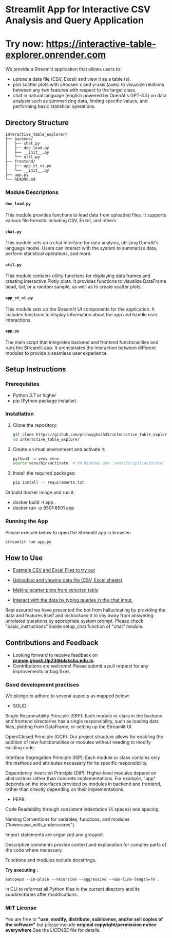 # Streamlit App for Interactive CSV Analysis and Query Application

# Try now: https://interactive-table-explorer.onrender.com

We provide a Streamlit application that allows users to:

- upload a data file (CSV, Excel) and view it as a table (s).
- plot scatter plots  with choosen x and y-axis (axes) to visualize relations between any two features with respect to the target class.
- chat in natural language (english powered by OpenAI's GPT-3.5) on data analysis such as summarizing data, finding specific values, and performing basic statistical operations.

## Directory Structure
```
interactive_table_explorer/
├── backend/
│   ├── chat.py
│   ├── doc_load.py
│   ├── __init__.py
│   └── util.py
├── frontend/
│   ├── app_st_ui.py
│   └── __init__.py
├── app.py
└── README.md
```
### Module Descriptions

#### `doc_load.py`

This module provides functions to load data from uploaded files. It supports various file formats including CSV, Excel, and others.

#### `chat.py`

This module sets up a chat interface for data analysis, utilizing OpenAI's language model. Users can interact with the system to summarize data, perform statistical operations, and more.

#### `util.py`

This module contains utility functions for displaying data frames and creating interactive Plotly plots. It provides functions to visualize DataFrame head, tail, or a random sample, as well as to create scatter plots.

#### `app_st_ui.py`

This module sets up the Streamlit UI components for the application. It includes functions to display information about the app and handle user interactions.

#### `app.py`

The main script that integrates backend and frontend functionalities and runs the Streamlit app. It orchestrates the interaction between different modules to provide a seamless user experience.


## Setup Instructions

### Prerequisites

- Python 3.7 or higher
- pip (Python package installer)

### Installation

1. Clone the repository:
    ```sh
    git clone https://github.com/pranoyghosh35/interactive_table_explorer.git
    cd interactive_table_explorer
    ```

2. Create a virtual environment and activate it:
    ```sh
    python3 -m venv venv
    source venv/bin/activate  # On Windows use `venv\Scripts\activate`
    ```

3. Install the required packages:
    ```sh
    pip install -r requirements.txt
    ```
    
Or build docker image and run it.

- docker build -t app .
- docker run -p 8501:8501 app

### Running the App

Please execute below to open the Streamlit app in browser:
```sh
streamlit run app.py
```

## How to Use

- [Example CSV and Excel Files to try out](https://drive.google.com/drive/folders/1x76K-6e06ZSg925vCQ53twlXM0k62Lhy?usp=sharing)

- [Uploading and viewing data file (CSV, Excel sheets)](https://youtu.be/9zxvtiKP59E)

- [Making scatter plots from selected table](https://youtu.be/3xsAyI-vRTI)
  
- [Interact with the data by typing queries in the chat input.](https://youtu.be/2Ywb_1L0ZKY)

Rest assured we have prevented the bot from hallucinating by providing the data and features itself and instructued it to shy away from answering unrelated questions by appropriate system prompt. Please check "basic_instructions" inside setup_chat function of "chat" module.



## Contributions and Feedback

- Looking forward to receive feedback on **pranoy.ghosh.tlp23@plaksha.edu.in**.
- Contributions are welcome! Please submit a pull request for any improvements or bug fixes.

### Good development practises

We pledge to adhere to several aspects as mapped below:

- SOLID:

Single Responsibility Principle (SRP): Each module or class in the backend and frontend directories has a single responsibility, such as loading data files, plotting from DataFrame, or setting up the Streamlit UI.

Open/Closed Principle (OCP): Our project structure allows for enabling the addition of new functionalities or modules without needing to modify existing code.

Interface Segregation Principle (ISP): Each module or class contains only the methods and attributes necessary for its specific responsibility.

Dependency Inversion Principle (DIP): Higher-level modules depend on abstractions rather than concrete implementations. For example, "app" depends on the interfaces provided by modules in backend and frontend, rather than directly depending on their implementations.

- PEP8:

Code Readability through consistent indentation (4 spaces) and spacing.

Naming Conventions for variables, functions, and modules ("lowercase_with_underscores").

Import statements are organized and grouped.

Descriptive comments provide context and explanation for complex parts of the code where necessary.

Functions and modules include docstrings.

**Try executing :**
```
autopep8 --in-place --recursive --aggressive --max-line-length=79 .
```
in CLI to reformat all Python files in the current directory and its subdirectories after modifications.

### MIT License
You are free to **"use, modify, distribute, sublicense, and/or sell copies of the software"** but please include **original copyright/permission notice everywhere**.See the LICENSE file for details.


